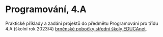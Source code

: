 # Programování, 4.A

Praktické příklady a zadání projektů do předmětu Programování pro třídu 4.A (školní rok 2023/4) [brněnské pobočky střední školy EDUCAnet](https://brno.educanet.cz/cs/).
